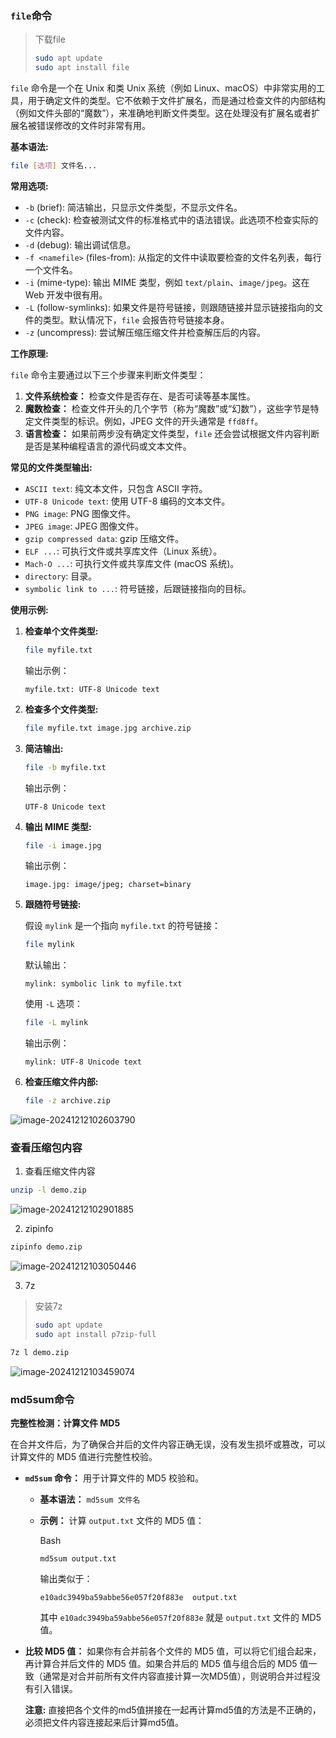 ### `file`命令

> 下载file
>
> ```bash
> sudo apt update
> sudo apt install file
> ```

`file` 命令是一个在 Unix 和类 Unix 系统（例如 Linux、macOS）中非常实用的工具，用于确定文件的类型。它不依赖于文件扩展名，而是通过检查文件的内部结构（例如文件头部的“魔数”），来准确地判断文件类型。这在处理没有扩展名或者扩展名被错误修改的文件时非常有用。

**基本语法:**

```bash
file [选项] 文件名...
```

**常用选项:**

- `-b` (brief): 简洁输出，只显示文件类型，不显示文件名。
- `-c` (check): 检查被测试文件的标准格式中的语法错误。此选项不检查实际的文件内容。
- `-d` (debug): 输出调试信息。
- `-f <namefile>` (files-from): 从指定的文件中读取要检查的文件名列表，每行一个文件名。
- `-i` (mime-type): 输出 MIME 类型，例如 `text/plain`、`image/jpeg`。这在 Web 开发中很有用。
- `-L` (follow-symlinks): 如果文件是符号链接，则跟随链接并显示链接指向的文件的类型。默认情况下，`file` 会报告符号链接本身。
- `-z` (uncompress): 尝试解压缩压缩文件并检查解压后的内容。

**工作原理:**

`file` 命令主要通过以下三个步骤来判断文件类型：

1. **文件系统检查：** 检查文件是否存在、是否可读等基本属性。
2. **魔数检查：** 检查文件开头的几个字节（称为“魔数”或“幻数”），这些字节是特定文件类型的标识。例如，JPEG 文件的开头通常是 `ffd8ff`。
3. **语言检查：** 如果前两步没有确定文件类型，`file` 还会尝试根据文件内容判断是否是某种编程语言的源代码或文本文件。

**常见的文件类型输出:**

- `ASCII text`: 纯文本文件，只包含 ASCII 字符。
- `UTF-8 Unicode text`: 使用 UTF-8 编码的文本文件。
- `PNG image`: PNG 图像文件。
- `JPEG image`: JPEG 图像文件。
- `gzip compressed data`: gzip 压缩文件。
- `ELF ...`: 可执行文件或共享库文件（Linux 系统）。
- `Mach-O ...`: 可执行文件或共享库文件 (macOS 系统)。
- `directory`: 目录。
- `symbolic link to ...`: 符号链接，后跟链接指向的目标。

**使用示例:**

1. **检查单个文件类型:**

   ```bash
   file myfile.txt
   ```

   输出示例：

   ```
   myfile.txt: UTF-8 Unicode text
   ```

2. **检查多个文件类型:**

   ```bash
   file myfile.txt image.jpg archive.zip
   ```

3. **简洁输出:**

   ```bash
   file -b myfile.txt
   ```

   输出示例：

   ```
   UTF-8 Unicode text
   ```

4. **输出 MIME 类型:**

   ```bash
   file -i image.jpg
   ```

   输出示例：

   ```
   image.jpg: image/jpeg; charset=binary
   ```

5. **跟随符号链接:**

   假设 `mylink` 是一个指向 `myfile.txt` 的符号链接：

   ```bash
   file mylink
   ```

   默认输出：

   ```
   mylink: symbolic link to myfile.txt
   ```

   使用 `-L` 选项：

   ```bash
   file -L mylink
   ```

   输出示例：

   ```
   mylink: UTF-8 Unicode text
   ```

6. **检查压缩文件内部:**

   ```bash
   file -z archive.zip
   ```

![image-20241212102603790](https://gitee.com/bx33661/image/raw/master/path/image-20241212102603790.png)



### 查看压缩包内容

1. 查看压缩文件内容

```bash
unzip -l demo.zip
```

![image-20241212102901885](https://gitee.com/bx33661/image/raw/master/path/image-20241212102901885.png)

2. zipinfo

```bash
zipinfo demo.zip
```

![image-20241212103050446](https://gitee.com/bx33661/image/raw/master/path/image-20241212103050446.png)

3. 7z

> 安装7z
>
> ```bash
> sudo apt update
> sudo apt install p7zip-full 
> ```

```bash
7z l demo.zip
```

![image-20241212103459074](https://gitee.com/bx33661/image/raw/master/path/image-20241212103459074.png)





### md5sum命令

 **完整性检测：计算文件 MD5**

在合并文件后，为了确保合并后的文件内容正确无误，没有发生损坏或篡改，可以计算文件的 MD5 值进行完整性校验。

- **`md5sum` 命令：** 用于计算文件的 MD5 校验和。

  - **基本语法：** `md5sum 文件名`

  - **示例：** 计算 `output.txt` 文件的 MD5 值：

    Bash

    ```
    md5sum output.txt
    ```

    输出类似于：

    ```
    e10adc3949ba59abbe56e057f20f883e  output.txt
    ```

    其中 `e10adc3949ba59abbe56e057f20f883e` 就是 `output.txt` 文件的 MD5 值。

- **比较 MD5 值：** 如果你有合并前各个文件的 MD5 值，可以将它们组合起来，再计算合并后文件的 MD5 值。如果合并后的 MD5 值与组合后的 MD5 值一致（通常是对合并前所有文件内容直接计算一次MD5值），则说明合并过程没有引入错误。

  **注意:** 直接把各个文件的md5值拼接在一起再计算md5值的方法是不正确的，必须把文件内容连接起来后计算md5值。